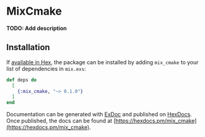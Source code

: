 # MixCmake

**TODO: Add description**

## Installation

If [available in Hex](https://hex.pm/docs/publish), the package can be installed
by adding `mix_cmake` to your list of dependencies in `mix.exs`:

```elixir
def deps do
  [
    {:mix_cmake, "~> 0.1.0"}
  ]
end
```

Documentation can be generated with [ExDoc](https://github.com/elixir-lang/ex_doc)
and published on [HexDocs](https://hexdocs.pm). Once published, the docs can
be found at [https://hexdocs.pm/mix_cmake](https://hexdocs.pm/mix_cmake).

